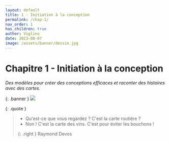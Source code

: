 ```yaml
---
layout: default
title: 1 - Initiation à la conception
permalink: /chap-1/
nav_order: 1
has_children: true
author: Viglino
date: 2023-08-07
image: /assets/banner/dessin.jpg
---
```

# Chapitre 1 - Initiation à la conception

*Des modèles pour créer des conceptions efficaces et raconter des histoires avec des cartes.*

{: .banner }
![](/Macarte-MI/assets/banner/dessin.jpg)

{: .quote }
> - Qu'est-ce que vous regardez&nbsp;? C'est la carte routière&nbsp;? 
> - Non ! C'est la carte des vins. C'est pour éviter les bouchons&nbsp;!
>
> {: .right }
> Raymond Devos
